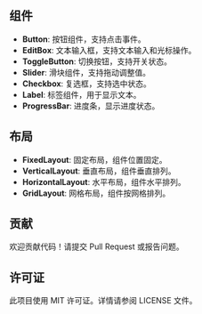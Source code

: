 
## 组件

- **Button**: 按钮组件，支持点击事件。
- **EditBox**: 文本输入框，支持文本输入和光标操作。
- **ToggleButton**: 切换按钮，支持开关状态。
- **Slider**: 滑块组件，支持拖动调整值。
- **Checkbox**: 复选框，支持选中状态。
- **Label**: 标签组件，用于显示文本。
- **ProgressBar**: 进度条，显示进度状态。

## 布局

- **FixedLayout**: 固定布局，组件位置固定。
- **VerticalLayout**: 垂直布局，组件垂直排列。
- **HorizontalLayout**: 水平布局，组件水平排列。
- **GridLayout**: 网格布局，组件按网格排列。

## 贡献

欢迎贡献代码！请提交 Pull Request 或报告问题。

## 许可证

此项目使用 MIT 许可证。详情请参阅 LICENSE 文件。